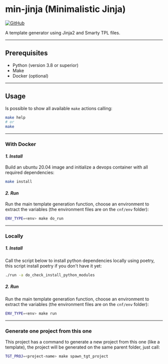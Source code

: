 # min-jinja (Minimalistic Jinja)

[![GitHub](https://img.shields.io/github/license/brunurd/min-jinja)][license-url]

A template generator using Jinja2 and Smarty TPL files.

---

## **Prerequisites**
- Python (version 3.8 or superior)
- Make
- Docker (optional)

---

## **Usage**
Is possible to show all available `make` actions calling:
```bash
make help
# or
make
```
---
### **With Docker**


#### ___1. Install___
Build an ubuntu 20.04 image and initialize a devops container with all required dependencies:
```bash
make install
```


#### ___2. Run___
Run the main template generation function, choose an environment to extract the variables (the environment files are on the `cnf/env` folder):
```bash
ENV_TYPE=<env> make do_run
```
---
### **Locally**


##### ___1. Install___
Call the script below to install python dependencies locally using poetry, this script install poetry if you don't have it yet:
```bash
./run -a do_check_install_python_modules
```


##### ___2. Run___
Run the main template generation function, choose an environment to extract the variables (the environment files are on the `cnf/env` folder):
```bash
ENV_TYPE=<env> make run
```
---
### **Generate one project from this one**
This project has a command to generate a new project from this one (like a template), the project will be generated on the same parent folder, just call:
```bash
TGT_PROJ=<project-name> make spawn_tgt_project
```

[license-url]: LICENSE

